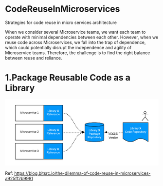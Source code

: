 # CodeReuseInMicroservices
Strategies for code reuse in micro services architecture

When we consider several Microservice teams, we want each team to operate with minimal dependencies between each other. However, when we reuse code across Microservices, we fall into the trap of dependence, which could potentially disrupt the independence and agility of Microservice teams. Therefore, the challenge is to find the right balance between reuse and reliance.
# 1.Package Reusable Code as a Library

![](https://github.com/Ravibabu-Nannuri/CodeReuseInMicroservices/blob/master/ReusableCodeAsa%20Library.png)


Ref: https://blog.bitsrc.io/the-dilemma-of-code-reuse-in-microservices-a925ff2b9981

